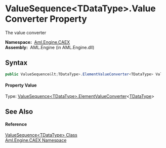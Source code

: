 ValueSequence&lt;TDataType>.ValueConverter Property
===================================================
The value converter

  **Namespace:**  [Aml.Engine.CAEX][1]  
  **Assembly:**  AML.Engine (in AML.Engine.dll)

Syntax
------

```csharp
public ValueSequence&lt;TDataType>.ElementValueConverter<TDataType> ValueConverter { get; set; }
```

#### Property Value
Type: [ValueSequence&lt;TDataType>.ElementValueConverter][2]&lt;[TDataType][3]>

See Also
--------

#### Reference
[ValueSequence&lt;TDataType> Class][3]  
[Aml.Engine.CAEX Namespace][1]  

[1]: ../README.md
[2]: ../ValueSequence_1_ElementValueConverter_1/README.md
[3]: README.md
[4]: https://www.automationml.org
[5]: ../../icons/logoShade.png
